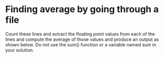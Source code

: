 # Finding average by going through a file 
Count these lines and extract the floating point values from each of the lines and compute the average of those values and produce an output as shown below. Do not use the sum() function or a variable named sum in your solution.

